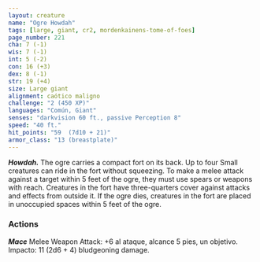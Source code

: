 ```yaml
---
layout: creature
name: "Ogre Howdah"
tags: [large, giant, cr2, mordenkainens-tome-of-foes]
page_number: 221
cha: 7 (-1)
wis: 7 (-1)
int: 5 (-2)
con: 16 (+3)
dex: 8 (-1)
str: 19 (+4)
size: Large giant
alignment: caótico maligno
challenge: "2 (450 XP)"
languages: "Común, Giant"
senses: "darkvision 60 ft., passive Perception 8"
speed: "40 ft."
hit_points: "59  (7d10 + 21)"
armor_class: "13 (breastplate)"
---
```


***Howdah.*** The ogre carries a compact fort on its back. Up to four Small creatures can ride in the fort without squeezing. To make a melee attack against a target within 5 feet of the ogre, they must use spears or weapons with reach. Creatures in the fort have three-quarters cover against attacks and effects from outside it. If the ogre dies, creatures in the fort are placed in unoccupied spaces within 5 feet of the ogre.

### Actions

***Mace*** Melee Weapon Attack: +6 al ataque, alcance 5 pies, un objetivo. Impacto: 11 (2d6 + 4) bludgeoning damage.